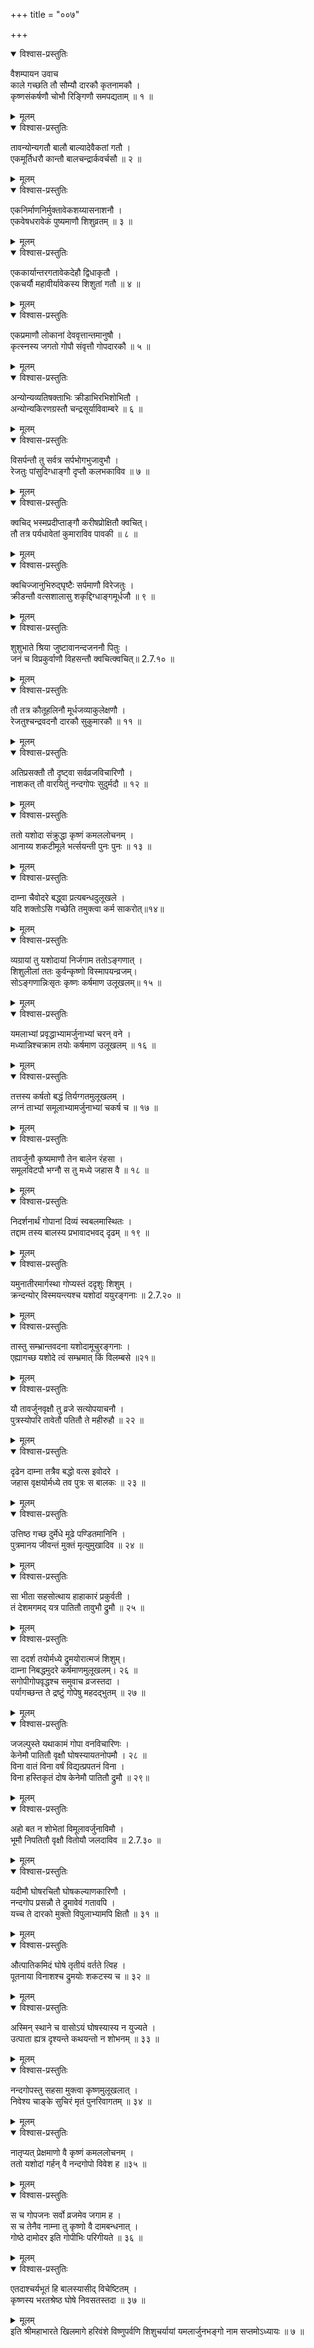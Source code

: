 +++
title = "००७"

+++

<details open><summary>विश्वास-प्रस्तुतिः</summary>

वैशम्पायन उवाच  
काले गच्छति तौ सौम्यौ दारकौ कृतनामकौ ।  
कृष्णसंकर्षणौ चोभौ रिङ्गिणौ समपद्यताम् ॥ १ ॥
</details>

<details><summary>मूलम्</summary>

वैशम्पायन उवाच  
काले गच्छति तौ सौम्यौ दारकौ कृतनामकौ ।  
कृष्णसंकर्षणौ चोभौ रिङ्गिणौ समपद्यताम् ॥ १ ॥
</details>

<details open><summary>विश्वास-प्रस्तुतिः</summary>

तावन्योन्यगतौ बालौ बाल्यादेवैकतां गतौ ।  
एकमूर्तिधरौ कान्तौ बालचन्द्रार्कवर्चसौ ॥ २ ॥
</details>

<details><summary>मूलम्</summary>

तावन्योन्यगतौ बालौ बाल्यादेवैकतां गतौ ।  
एकमूर्तिधरौ कान्तौ बालचन्द्रार्कवर्चसौ ॥ २ ॥
</details>

<details open><summary>विश्वास-प्रस्तुतिः</summary>

एकनिर्माणनिर्मुक्तावेकशय्यासनाशनौ ।  
एकवेषधरावेकं पुष्यमाणौ शिशुव्रतम् ॥ ३ ॥
</details>

<details><summary>मूलम्</summary>

एकनिर्माणनिर्मुक्तावेकशय्यासनाशनौ ।  
एकवेषधरावेकं पुष्यमाणौ शिशुव्रतम् ॥ ३ ॥
</details>

<details open><summary>विश्वास-प्रस्तुतिः</summary>

एककार्यान्तरगतावेकदेहौ द्विधाकृतौ ।  
एकचर्यौ महावीर्यावेकस्य शिशुतां गतौ ॥ ४ ॥
</details>

<details><summary>मूलम्</summary>

एककार्यान्तरगतावेकदेहौ द्विधाकृतौ ।  
एकचर्यौ महावीर्यावेकस्य शिशुतां गतौ ॥ ४ ॥
</details>

<details open><summary>विश्वास-प्रस्तुतिः</summary>

एकप्रमाणौ लोकानां देववृत्तान्तमानुषौ ।  
कृत्स्नस्य जगतो गोपौ संवृत्तौ गोपदारकौ ॥ ५ ॥
</details>

<details><summary>मूलम्</summary>

एकप्रमाणौ लोकानां देववृत्तान्तमानुषौ ।  
कृत्स्नस्य जगतो गोपौ संवृत्तौ गोपदारकौ ॥ ५ ॥
</details>

<details open><summary>विश्वास-प्रस्तुतिः</summary>

अन्योन्यव्यतिषक्ताभिः क्रीडाभिरभिशोभितौ ।  
अन्योन्यकिरणग्रस्तौ चन्द्रसूर्याविवाम्बरे ॥ ६ ॥
</details>

<details><summary>मूलम्</summary>

अन्योन्यव्यतिषक्ताभिः क्रीडाभिरभिशोभितौ ।  
अन्योन्यकिरणग्रस्तौ चन्द्रसूर्याविवाम्बरे ॥ ६ ॥
</details>

<details open><summary>विश्वास-प्रस्तुतिः</summary>

विसर्पन्तौ तु सर्वत्र सर्पभोगभुजावुभौ ।  
रेजतुः पांसुदिग्धाङ्गौ दृप्तौ कलभकाविव ॥ ७ ॥
</details>

<details><summary>मूलम्</summary>

विसर्पन्तौ तु सर्वत्र सर्पभोगभुजावुभौ ।  
रेजतुः पांसुदिग्धाङ्गौ दृप्तौ कलभकाविव ॥ ७ ॥
</details>

<details open><summary>विश्वास-प्रस्तुतिः</summary>

क्वचिद् भस्मप्रदीप्ताङ्गौ करीषप्रोक्षितौ क्वचित्।  
तौ तत्र पर्यधावेतां कुमाराविव पावकी ॥ ८ ॥
</details>

<details><summary>मूलम्</summary>

क्वचिद् भस्मप्रदीप्ताङ्गौ करीषप्रोक्षितौ क्वचित्।  
तौ तत्र पर्यधावेतां कुमाराविव पावकी ॥ ८ ॥
</details>

<details open><summary>विश्वास-प्रस्तुतिः</summary>

क्वचिज्जानुभिरुद्घृष्टैः सर्पमाणौ विरेजतुः ।  
क्रीडन्तौ वत्सशालासु शकृद्दिग्धाङ्गमूर्धजौ ॥ ९ ॥
</details>

<details><summary>मूलम्</summary>

क्वचिज्जानुभिरुद्घृष्टैः सर्पमाणौ विरेजतुः ।  
क्रीडन्तौ वत्सशालासु शकृद्दिग्धाङ्गमूर्धजौ ॥ ९ ॥
</details>

<details open><summary>विश्वास-प्रस्तुतिः</summary>

शुशुभाते श्रिया जुष्टावानन्दजननौ पितुः ।  
जनं च विप्रकुर्वाणौ विहसन्तौ क्वचित्क्वचित्॥ 2.7.१० ॥
</details>

<details><summary>मूलम्</summary>

शुशुभाते श्रिया जुष्टावानन्दजननौ पितुः ।  
जनं च विप्रकुर्वाणौ विहसन्तौ क्वचित्क्वचित्॥ 2.7.१० ॥
</details>

<details open><summary>विश्वास-प्रस्तुतिः</summary>

तौ तत्र कौतूहलिनौ मूर्धजव्याकुलेक्षणौ ।  
रेजतुश्चन्द्रवदनौ दारकौ सुकुमारकौ ॥ ११ ॥
</details>

<details><summary>मूलम्</summary>

तौ तत्र कौतूहलिनौ मूर्धजव्याकुलेक्षणौ ।  
रेजतुश्चन्द्रवदनौ दारकौ सुकुमारकौ ॥ ११ ॥
</details>

<details open><summary>विश्वास-प्रस्तुतिः</summary>

अतिप्रसक्तौ तौ दृष्ट्वा सर्वव्रजविचारिणौ ।  
नाशकत् तौ वारयितुं नन्दगोपः सुदुर्मदौ ॥ १२ ॥
</details>

<details><summary>मूलम्</summary>

अतिप्रसक्तौ तौ दृष्ट्वा सर्वव्रजविचारिणौ ।  
नाशकत् तौ वारयितुं नन्दगोपः सुदुर्मदौ ॥ १२ ॥
</details>

<details open><summary>विश्वास-प्रस्तुतिः</summary>

ततो यशोदा संक्रुद्धा कृष्णं कमललोचनम् ।  
आनाय्य शकटीमूले भर्त्सयन्ती पुनः पुनः ॥ १३ ॥
</details>

<details><summary>मूलम्</summary>

ततो यशोदा संक्रुद्धा कृष्णं कमललोचनम् ।  
आनाय्य शकटीमूले भर्त्सयन्ती पुनः पुनः ॥ १३ ॥
</details>

<details open><summary>विश्वास-प्रस्तुतिः</summary>

दाम्ना चैवोदरे बद्ध्वा प्रत्यबन्धदुलूखले ।  
यदि शक्तोऽसि गच्छेति तमुक्त्वा कर्म साकरोत्॥१४॥
</details>

<details><summary>मूलम्</summary>

दाम्ना चैवोदरे बद्ध्वा प्रत्यबन्धदुलूखले ।  
यदि शक्तोऽसि गच्छेति तमुक्त्वा कर्म साकरोत्॥१४॥
</details>

<details open><summary>विश्वास-प्रस्तुतिः</summary>

व्यग्रायां तु यशोदायां निर्जगाम ततोऽङ्गणात् ।  
शिशुलीलां ततः कुर्वन्कृष्णो विस्मापयन्व्रजम्।  
सोऽङ्गणान्निःसृतः कृष्णः कर्षमाण उलूखलम्॥ १५ ॥
</details>

<details><summary>मूलम्</summary>

व्यग्रायां तु यशोदायां निर्जगाम ततोऽङ्गणात् ।  
शिशुलीलां ततः कुर्वन्कृष्णो विस्मापयन्व्रजम्।  
सोऽङ्गणान्निःसृतः कृष्णः कर्षमाण उलूखलम्॥ १५ ॥
</details>

<details open><summary>विश्वास-प्रस्तुतिः</summary>

यमलाभ्यां प्रवृद्धाभ्यामर्जुनाभ्यां चरन् वने ।  
मध्यान्निश्चक्राम तयोः कर्षमाण उलूखलम् ॥ १६ ॥
</details>

<details><summary>मूलम्</summary>

यमलाभ्यां प्रवृद्धाभ्यामर्जुनाभ्यां चरन् वने ।  
मध्यान्निश्चक्राम तयोः कर्षमाण उलूखलम् ॥ १६ ॥
</details>

<details open><summary>विश्वास-प्रस्तुतिः</summary>

तत्तस्य कर्षतो बद्धं तिर्यग्गतमुलूखलम् ।  
लग्नं ताभ्यां समूलाभ्यामर्जुनाभ्यां चकर्ष च ॥ १७ ॥
</details>

<details><summary>मूलम्</summary>

तत्तस्य कर्षतो बद्धं तिर्यग्गतमुलूखलम् ।  
लग्नं ताभ्यां समूलाभ्यामर्जुनाभ्यां चकर्ष च ॥ १७ ॥
</details>

<details open><summary>विश्वास-प्रस्तुतिः</summary>

तावर्जुनौ कृष्यमाणौ तेन बालेन रंहसा ।  
समूलविटपौ भग्नौ स तु मध्ये जहास वै ॥ १८ ॥
</details>

<details><summary>मूलम्</summary>

तावर्जुनौ कृष्यमाणौ तेन बालेन रंहसा ।  
समूलविटपौ भग्नौ स तु मध्ये जहास वै ॥ १८ ॥
</details>

<details open><summary>विश्वास-प्रस्तुतिः</summary>

निदर्शनार्थं गोपानां दिव्यं स्वबलमास्थितः ।  
तद्दाम तस्य बालस्य प्रभावादभवद् दृढम् ॥ १९ ॥
</details>

<details><summary>मूलम्</summary>

निदर्शनार्थं गोपानां दिव्यं स्वबलमास्थितः ।  
तद्दाम तस्य बालस्य प्रभावादभवद् दृढम् ॥ १९ ॥
</details>

<details open><summary>विश्वास-प्रस्तुतिः</summary>

यमुनातीरमार्गस्था गोप्यस्तं ददृशुः शिशुम् ।  
क्रन्दन्योर् विस्मयन्त्यश्च यशोदां ययुरङ्गनाः ॥ 2.7.२० ॥
</details>

<details><summary>मूलम्</summary>

यमुनातीरमार्गस्था गोप्यस्तं ददृशुः शिशुम् ।  
क्रन्दन्योर् विस्मयन्त्यश्च यशोदां ययुरङ्गनाः ॥ 2.7.२० ॥
</details>

<details open><summary>विश्वास-प्रस्तुतिः</summary>

तास्तु सम्भ्रान्तवदना यशोदामूचुरङ्गनाः ।  
एह्यागच्छ यशोदे त्वं सम्भ्रमात् किं विलम्बसे ॥२१॥
</details>

<details><summary>मूलम्</summary>

तास्तु सम्भ्रान्तवदना यशोदामूचुरङ्गनाः ।  
एह्यागच्छ यशोदे त्वं सम्भ्रमात् किं विलम्बसे ॥२१॥
</details>

<details open><summary>विश्वास-प्रस्तुतिः</summary>

यौ तावर्जुनवृक्षौ तु व्रजे सत्योपयाचनौ ।  
पुत्रस्योपरि तावेतौ पतितौ ते महीरुहौ ॥ २२ ॥
</details>

<details><summary>मूलम्</summary>

यौ तावर्जुनवृक्षौ तु व्रजे सत्योपयाचनौ ।  
पुत्रस्योपरि तावेतौ पतितौ ते महीरुहौ ॥ २२ ॥
</details>

<details open><summary>विश्वास-प्रस्तुतिः</summary>

दृढेन दाम्ना तत्रैव बद्धो वत्स इवोदरे ।  
जहास वृक्षयोर्मध्ये तव पुत्रः स बालकः ॥ २३ ॥
</details>

<details><summary>मूलम्</summary>

दृढेन दाम्ना तत्रैव बद्धो वत्स इवोदरे ।  
जहास वृक्षयोर्मध्ये तव पुत्रः स बालकः ॥ २३ ॥
</details>

<details open><summary>विश्वास-प्रस्तुतिः</summary>

उत्तिष्ठ गच्छ दुर्मेधे मूढे पण्डितमानिनि ।  
पुत्रमानय जीवन्तं मुक्तं मृत्युमुखादिव ॥ २४ ॥
</details>

<details><summary>मूलम्</summary>

उत्तिष्ठ गच्छ दुर्मेधे मूढे पण्डितमानिनि ।  
पुत्रमानय जीवन्तं मुक्तं मृत्युमुखादिव ॥ २४ ॥
</details>

<details open><summary>विश्वास-प्रस्तुतिः</summary>

सा भीता सहसोत्थाय हाहाकारं प्रकुर्वती ।  
तं देशमगमद् यत्र पातितौ तावुभौ द्रुमौ ॥ २५ ॥
</details>

<details><summary>मूलम्</summary>

सा भीता सहसोत्थाय हाहाकारं प्रकुर्वती ।  
तं देशमगमद् यत्र पातितौ तावुभौ द्रुमौ ॥ २५ ॥
</details>

<details open><summary>विश्वास-प्रस्तुतिः</summary>

सा ददर्श तयोर्मध्ये द्रुमयोरात्मजं शिशुम्।  
दाम्ना निबद्धमुदरे कर्षमाणमुलूखलम्। २६ ॥  
सगोपीगोपवृद्धश्च समुवाच व्रजस्तदा ।  
पर्यागच्छन्त ते द्रष्टुं गोपेषु महदद्भुतम् ॥ २७ ॥
</details>

<details><summary>मूलम्</summary>

सा ददर्श तयोर्मध्ये द्रुमयोरात्मजं शिशुम्।  
दाम्ना निबद्धमुदरे कर्षमाणमुलूखलम्। २६ ॥  
सगोपीगोपवृद्धश्च समुवाच व्रजस्तदा ।  
पर्यागच्छन्त ते द्रष्टुं गोपेषु महदद्भुतम् ॥ २७ ॥
</details>

<details open><summary>विश्वास-प्रस्तुतिः</summary>

जजल्पुस्ते यथाकामं गोपा वनविचारिणः ।  
केनेमौ पातितौ वृक्षौ घोषस्यायतनोपमौ । २८ ॥  
विना वातं विना वर्षं विद्यत्प्रपतनं विना ।  
विना हस्तिकृतं दोष केनेमौ पातितौ द्रुमौ ॥ २९॥
</details>

<details><summary>मूलम्</summary>

जजल्पुस्ते यथाकामं गोपा वनविचारिणः ।  
केनेमौ पातितौ वृक्षौ घोषस्यायतनोपमौ । २८ ॥  
विना वातं विना वर्षं विद्यत्प्रपतनं विना ।  
विना हस्तिकृतं दोष केनेमौ पातितौ द्रुमौ ॥ २९॥
</details>

<details open><summary>विश्वास-प्रस्तुतिः</summary>

अहो बत न शोभेतां विमूलावर्जुनाविमौ ।  
भूमौ निपतितौ वृक्षौ वितोयौ जलदाविव ॥ 2.7.३० ॥
</details>

<details><summary>मूलम्</summary>

अहो बत न शोभेतां विमूलावर्जुनाविमौ ।  
भूमौ निपतितौ वृक्षौ वितोयौ जलदाविव ॥ 2.7.३० ॥
</details>

<details open><summary>विश्वास-प्रस्तुतिः</summary>

यदीमौ घोषरचितौ घोषकल्याणकारिणौ ।  
नन्दगोप प्रसन्नौ ते द्रुमावेवं गतावपि ।  
यच्च ते दारको मुक्तो विपुलाभ्यामपि क्षितौ ॥ ३१ ॥
</details>

<details><summary>मूलम्</summary>

यदीमौ घोषरचितौ घोषकल्याणकारिणौ ।  
नन्दगोप प्रसन्नौ ते द्रुमावेवं गतावपि ।  
यच्च ते दारको मुक्तो विपुलाभ्यामपि क्षितौ ॥ ३१ ॥
</details>

<details open><summary>विश्वास-प्रस्तुतिः</summary>

औत्पातिकमिदं घोषे तृतीयं वर्तते त्विह ।  
पूतनाया विनाशश्च द्रुमयोः शकटस्य च ॥ ३२ ॥
</details>

<details><summary>मूलम्</summary>

औत्पातिकमिदं घोषे तृतीयं वर्तते त्विह ।  
पूतनाया विनाशश्च द्रुमयोः शकटस्य च ॥ ३२ ॥
</details>

<details open><summary>विश्वास-प्रस्तुतिः</summary>

अस्मिन् स्थाने च वासोऽयं घोषस्यास्य न युज्यते ।  
उत्पाता ह्यत्र दृश्यन्ते कथयन्तो न शोभनम् ॥ ३३ ॥
</details>

<details><summary>मूलम्</summary>

अस्मिन् स्थाने च वासोऽयं घोषस्यास्य न युज्यते ।  
उत्पाता ह्यत्र दृश्यन्ते कथयन्तो न शोभनम् ॥ ३३ ॥
</details>

<details open><summary>विश्वास-प्रस्तुतिः</summary>

नन्दगोपस्तु सहसा मुक्त्वा कृष्णमुलूखलात् ।  
निवेश्य चाङ्के सुचिरं मृतं पुनरिवागतम् ॥ ३४ ॥
</details>

<details><summary>मूलम्</summary>

नन्दगोपस्तु सहसा मुक्त्वा कृष्णमुलूखलात् ।  
निवेश्य चाङ्के सुचिरं मृतं पुनरिवागतम् ॥ ३४ ॥
</details>

<details open><summary>विश्वास-प्रस्तुतिः</summary>

नातृप्यत् प्रेक्षमाणो वै कृष्णं कमललोचनम् ।  
ततो यशोदां गर्हन् वै नन्दगोपो विवेश ह ॥३५ ॥
</details>

<details><summary>मूलम्</summary>

नातृप्यत् प्रेक्षमाणो वै कृष्णं कमललोचनम् ।  
ततो यशोदां गर्हन् वै नन्दगोपो विवेश ह ॥३५ ॥
</details>

<details open><summary>विश्वास-प्रस्तुतिः</summary>

स च गोपजनः सर्वो व्रजमेव जगाम ह ।  
स च तेनैव नाम्ना तु कृष्णो वै दामबन्धनात् ।  
गोष्ठे दामोदर इति गोपीभिः परिगीयते ॥ ३६ ॥
</details>

<details><summary>मूलम्</summary>

स च गोपजनः सर्वो व्रजमेव जगाम ह ।  
स च तेनैव नाम्ना तु कृष्णो वै दामबन्धनात् ।  
गोष्ठे दामोदर इति गोपीभिः परिगीयते ॥ ३६ ॥
</details>

<details open><summary>विश्वास-प्रस्तुतिः</summary>

एतदाश्चर्यभूतं हि बालस्यासीद् विचेष्टितम् ।  
कृष्णस्य भरतश्रेष्ठ घोषे निवसतस्तदा ॥ ३७ ॥
</details>

<details><summary>मूलम्</summary>

एतदाश्चर्यभूतं हि बालस्यासीद् विचेष्टितम् ।  
कृष्णस्य भरतश्रेष्ठ घोषे निवसतस्तदा ॥ ३७ ॥
</details>
इति श्रीमहाभारते खिलमागे हरिवंशे विष्णुपर्वणि शिशुचर्यायां यमलार्जुनभङ्गो नाम सप्तमोऽध्यायः ॥ ७ ॥